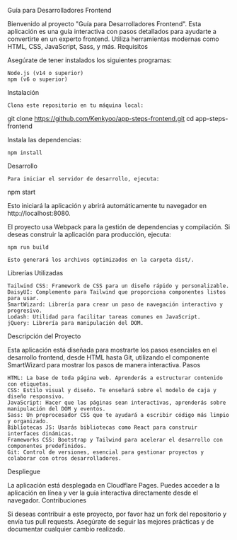 Guía para Desarrolladores Frontend

Bienvenido al proyecto "Guía para Desarrolladores Frontend". Esta aplicación es una guía interactiva con pasos detallados para ayudarte a convertirte en un experto frontend. Utiliza herramientas modernas como HTML, CSS, JavaScript, Sass, y más.
Requisitos

Asegúrate de tener instalados los siguientes programas:

    Node.js (v14 o superior)
    npm (v6 o superior)

Instalación

    Clona este repositorio en tu máquina local:

git clone https://github.com/Kenkyoo/app-steps-frontend.git
cd app-steps-frontend

Instala las dependencias:

    npm install

Desarrollo

    Para iniciar el servidor de desarrollo, ejecuta:

npm start

Esto iniciará la aplicación y abrirá automáticamente tu navegador en http://localhost:8080.

El proyecto usa Webpack para la gestión de dependencias y compilación. Si deseas construir la aplicación para producción, ejecuta:

    npm run build

    Esto generará los archivos optimizados en la carpeta dist/.

Librerías Utilizadas

    Tailwind CSS: Framework de CSS para un diseño rápido y personalizable.
    DaisyUI: Complemento para Tailwind que proporciona componentes listos para usar.
    SmartWizard: Librería para crear un paso de navegación interactivo y progresivo.
    Lodash: Utilidad para facilitar tareas comunes en JavaScript.
    jQuery: Librería para manipulación del DOM.

Descripción del Proyecto

Esta aplicación está diseñada para mostrarte los pasos esenciales en el desarrollo frontend, desde HTML hasta Git, utilizando el componente SmartWizard para mostrar los pasos de manera interactiva.
Pasos

    HTML: La base de toda página web. Aprenderás a estructurar contenido con etiquetas.
    CSS: Estilo visual y diseño. Te enseñará sobre el modelo de caja y diseño responsivo.
    JavaScript: Hacer que las páginas sean interactivas, aprenderás sobre manipulación del DOM y eventos.
    Sass: Un preprocesador CSS que te ayudará a escribir código más limpio y organizado.
    Bibliotecas JS: Usarás bibliotecas como React para construir interfaces dinámicas.
    Frameworks CSS: Bootstrap y Tailwind para acelerar el desarrollo con componentes predefinidos.
    Git: Control de versiones, esencial para gestionar proyectos y colaborar con otros desarrolladores.

Despliegue

La aplicación está desplegada en Cloudflare Pages. Puedes acceder a la aplicación en línea y ver la guía interactiva directamente desde el navegador.
Contribuciones

Si deseas contribuir a este proyecto, por favor haz un fork del repositorio y envía tus pull requests. Asegúrate de seguir las mejores prácticas y de documentar cualquier cambio realizado.

